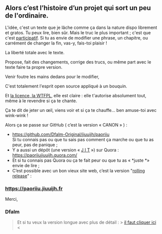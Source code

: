 ﻿## Alors c’est l’histoire d’un projet qui sort un peu de l'ordinaire.

L'idée, c'est un texte que je lâche comme ça dans la nature dispo librement et gratos.
Tu peux lire, bien sûr.
Mais le truc le plus important ; c'est que c'est <u>participatif</u>.
Si tu as envie de modifier une phrase, un chapitre, ou carrément de changer la fin, vas-y, fais-toi plaisir !

La liberté totale avec le texte.

Propose, fait des changements, corrige des trucs, ou même part avec le texte faire ta propre version.

Venir foutre les mains dedans pour le modifier,

C'est totalement l'esprit open source appliqué à un bouquin.

Et [la licence, la WTFPL](https://fr.wikipedia.org/wiki/WTFPL), elle est claire : elle t'autorise absolument tout, même à le revendre si ça te chante. 

Ça te dit de jeter un œil, viens voir et si ça te chauffe… ben amuse-toi avec wink-wink !

Alors ça se passe sur GitHub ( c’est la version « CANON » ) :<br>
- <https://github.com/Dfalm-Original/jiuuijh/paoriiu><br>Si tu connais pas ou que tu sais pas comment ça marche ou que tu as peur, pas de panique ;
- Y a aussi un dépôt (une version « [J I T](https://fr.wikipedia.org/wiki/Juste-%C3%A0-temps_\(gestion\)) »)  sur Quora :<br> https://paoriiujiuuijh.quora.com/
 - Et si tu connais pas Quora ou ça te fait peur ou que tu as « *juste *» envie de lire ; <br>
 - C’est possible avec un bon vieux site web, c’est la version "[rolling release](https://fr.wikipedia.org/wiki/Rolling_release)" :
 ### <https://paoriiu.jiuuijh.fr>

Merci, 

### Dfalm

> Et si tu veux la version longue avec plus de détail : > [il faut cliquer ici](Presentation.1.Longue.md) <